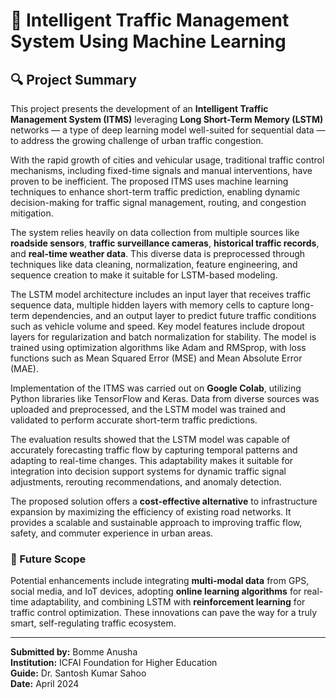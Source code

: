 
# 🚦 Intelligent Traffic Management System Using Machine Learning

## 🔍 Project Summary

This project presents the development of an **Intelligent Traffic Management System (ITMS)** leveraging **Long Short-Term Memory (LSTM)** networks — a type of deep learning model well-suited for sequential data — to address the growing challenge of urban traffic congestion.

With the rapid growth of cities and vehicular usage, traditional traffic control mechanisms, including fixed-time signals and manual interventions, have proven to be inefficient. The proposed ITMS uses machine learning techniques to enhance short-term traffic prediction, enabling dynamic decision-making for traffic signal management, routing, and congestion mitigation.

The system relies heavily on data collection from multiple sources like **roadside sensors**, **traffic surveillance cameras**, **historical traffic records**, and **real-time weather data**. This diverse data is preprocessed through techniques like data cleaning, normalization, feature engineering, and sequence creation to make it suitable for LSTM-based modeling.

The LSTM model architecture includes an input layer that receives traffic sequence data, multiple hidden layers with memory cells to capture long-term dependencies, and an output layer to predict future traffic conditions such as vehicle volume and speed. Key model features include dropout layers for regularization and batch normalization for stability. The model is trained using optimization algorithms like Adam and RMSprop, with loss functions such as Mean Squared Error (MSE) and Mean Absolute Error (MAE).

Implementation of the ITMS was carried out on **Google Colab**, utilizing Python libraries like TensorFlow and Keras. Data from diverse sources was uploaded and preprocessed, and the LSTM model was trained and validated to perform accurate short-term traffic predictions.

The evaluation results showed that the LSTM model was capable of accurately forecasting traffic flow by capturing temporal patterns and adapting to real-time changes. This adaptability makes it suitable for integration into decision support systems for dynamic traffic signal adjustments, rerouting recommendations, and anomaly detection.

The proposed solution offers a **cost-effective alternative** to infrastructure expansion by maximizing the efficiency of existing road networks. It provides a scalable and sustainable approach to improving traffic flow, safety, and commuter experience in urban areas.

### 🔮 Future Scope

Potential enhancements include integrating **multi-modal data** from GPS, social media, and IoT devices, adopting **online learning algorithms** for real-time adaptability, and combining LSTM with **reinforcement learning** for traffic control optimization. These innovations can pave the way for a truly smart, self-regulating traffic ecosystem.

---

**Submitted by:** Bomme Anusha  
**Institution:** ICFAI Foundation for Higher Education  
**Guide:** Dr. Santosh Kumar Sahoo  
**Date:** April 2024  
